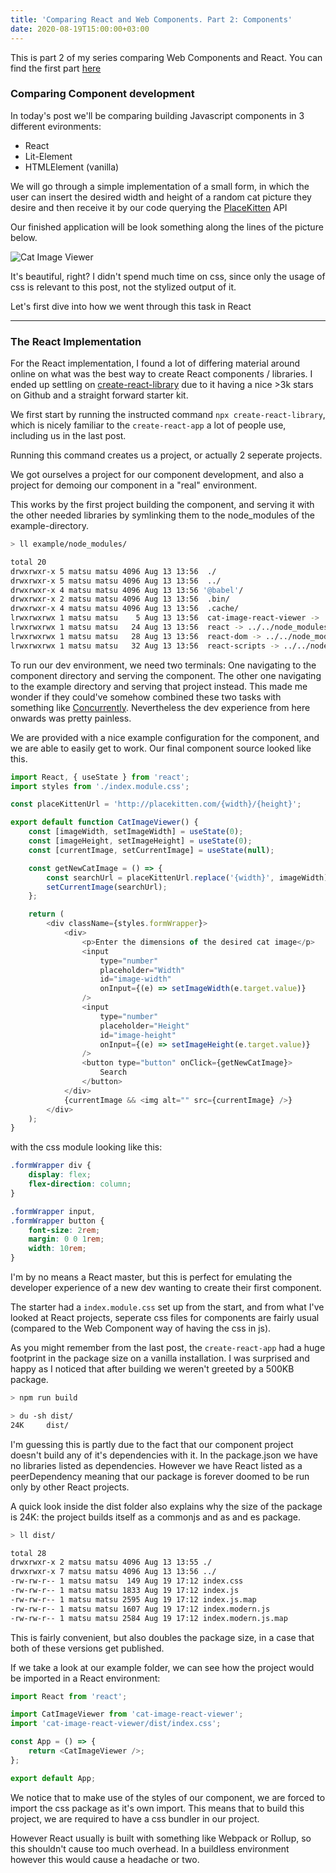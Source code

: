 ```yaml
---
title: 'Comparing React and Web Components. Part 2: Components'
date: 2020-08-19T15:00:00+03:00
---
```


This is part 2 of my series comparing Web Components and React. You can find the first part [here](https://matsu.fi/posts/comparing-react-and-web-components-part-1-starters/)

### Comparing Component development

In today's post we'll be comparing building Javascript components in 3 different evironments:

-   React
-   Lit-Element
-   HTMLElement (vanilla)

We will go through a simple implementation of a small form, in which the user can insert the desired width and height
of a random cat picture they desire and then receive it by our code querying the [PlaceKitten](https://placekitten.com/) API

Our finished application will be look something along the lines of the picture below.

![Cat Image Viewer](/cat-viewer-example.png)

It's beautiful, right? I didn't spend much time on css, since only the usage of css is relevant to this post,
not the stylized output of it.

Let's first dive into how we went through this task in React

---

### The React Implementation

For the React implementation, I found a lot of differing material around online on what was the
best way to create React components / libraries. I ended up settling on [create-react-library](https://github.com/transitive-bullshit/create-react-library)
due to it having a nice >3k stars on Github and a straight forward starter kit.

We first start by running the instructed command `npx create-react-library`, which is nicely familiar
to the `create-react-app` a lot of people use, including us in the last post.

Running this command creates us a project, or actually 2 seperate projects.

We got ourselves a project for our component development, and also a project for demoing our
component in a "real" environment.

This works by the first project building the component, and serving it with the other needed libraries
by symlinking them to the node_modules of the example-directory.

```bash
> ll example/node_modules/

total 20
drwxrwxr-x 5 matsu matsu 4096 Aug 13 13:56  ./
drwxrwxr-x 5 matsu matsu 4096 Aug 13 13:56  ../
drwxrwxr-x 4 matsu matsu 4096 Aug 13 13:56 '@babel'/
drwxrwxr-x 2 matsu matsu 4096 Aug 13 13:56  .bin/
drwxrwxr-x 4 matsu matsu 4096 Aug 13 13:56  .cache/
lrwxrwxrwx 1 matsu matsu    5 Aug 13 13:56  cat-image-react-viewer -> ../../
lrwxrwxrwx 1 matsu matsu   24 Aug 13 13:56  react -> ../../node_modules/react/
lrwxrwxrwx 1 matsu matsu   28 Aug 13 13:56  react-dom -> ../../node_modules/react-dom/
lrwxrwxrwx 1 matsu matsu   32 Aug 13 13:56  react-scripts -> ../../node_modules/react-scripts/
```

To run our dev environment, we need two terminals: One navigating to the component directory and serving the
component. The other one navigating to the example directory and serving that project instead. This made
me wonder if they could've somehow combined these two tasks with something like [Concurrently](https://www.npmjs.com/package/concurrently).
Nevertheless the dev experience from here onwards was pretty painless.

We are provided with a nice example configuration for the component, and we are able to easily get to work. Our final
component source looked like this.

```js
import React, { useState } from 'react';
import styles from './index.module.css';

const placeKittenUrl = 'http://placekitten.com/{width}/{height}';

export default function CatImageViewer() {
    const [imageWidth, setImageWidth] = useState(0);
    const [imageHeight, setImageHeight] = useState(0);
    const [currentImage, setCurrentImage] = useState(null);

    const getNewCatImage = () => {
        const searchUrl = placeKittenUrl.replace('{width}', imageWidth).replace('{height}', imageHeight);
        setCurrentImage(searchUrl);
    };

    return (
        <div className={styles.formWrapper}>
            <div>
                <p>Enter the dimensions of the desired cat image</p>
                <input
                    type="number"
                    placeholder="Width"
                    id="image-width"
                    onInput={(e) => setImageWidth(e.target.value)}
                />
                <input
                    type="number"
                    placeholder="Height"
                    id="image-height"
                    onInput={(e) => setImageHeight(e.target.value)}
                />
                <button type="button" onClick={getNewCatImage}>
                    Search
                </button>
            </div>
            {currentImage && <img alt="" src={currentImage} />}
        </div>
    );
}
```

with the css module looking like this:

```css
.formWrapper div {
    display: flex;
    flex-direction: column;
}

.formWrapper input,
.formWrapper button {
    font-size: 2rem;
    margin: 0 0 1rem;
    width: 10rem;
}
```

I'm by no means a React master, but this is perfect for emulating the developer experience
of a new dev wanting to create their first component.

The starter had a `index.module.css` set up from the start, and from what I've looked at
React projects, seperate css files for components are fairly usual (compared to the Web Component way of
having the css in js).

As you might remember from the last post, the `create-react-app` had a huge footprint in the
package size on a vanilla installation. I was surprised and happy as I noticed that after building
we weren't greeted by a 500KB package.

```bash
> npm run build

> du -sh dist/
24K     dist/
```

I'm guessing this is partly due to the fact that our component project doesn't build any of it's dependencies
with it. In the package.json we have no libraries listed as dependencies. However we have React
listed as a peerDependency meaning that our package is forever doomed to be run only by
other React projects.

A quick look inside the dist folder also explains why the size of the package is 24K: the project
builds itself as a commonjs and as and es package.

```bash
> ll dist/

total 28
drwxrwxr-x 2 matsu matsu 4096 Aug 13 13:55 ./
drwxrwxr-x 7 matsu matsu 4096 Aug 13 13:56 ../
-rw-rw-r-- 1 matsu matsu  149 Aug 19 17:12 index.css
-rw-rw-r-- 1 matsu matsu 1833 Aug 19 17:12 index.js
-rw-rw-r-- 1 matsu matsu 2595 Aug 19 17:12 index.js.map
-rw-rw-r-- 1 matsu matsu 1607 Aug 19 17:12 index.modern.js
-rw-rw-r-- 1 matsu matsu 2584 Aug 19 17:12 index.modern.js.map
```

This is fairly convenient, but also doubles the package size, in a case that both of these versions
get published.

If we take a look at our example folder, we can see how the project would be imported in a React environment:

```js
import React from 'react';

import CatImageViewer from 'cat-image-react-viewer';
import 'cat-image-react-viewer/dist/index.css';

const App = () => {
    return <CatImageViewer />;
};

export default App;
```

We notice that to make use of the styles of our component, we are forced to import the css package
as it's own import. This means that to build this project, we are required to have a css bundler
in our project.

However React usually is built with something like Webpack or Rollup, so this shouldn't
cause too much overhead. In a buildless environment however this would cause a headache or two.
